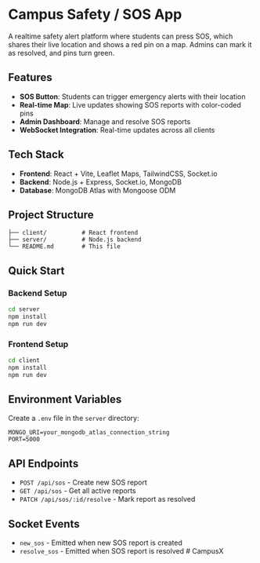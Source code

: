# Campus Safety / SOS App

A realtime safety alert platform where students can press SOS, which shares their live location and shows a red pin on a map. Admins can mark it as resolved, and pins turn green.

## Features

- **SOS Button**: Students can trigger emergency alerts with their location
- **Real-time Map**: Live updates showing SOS reports with color-coded pins
- **Admin Dashboard**: Manage and resolve SOS reports
- **WebSocket Integration**: Real-time updates across all clients

## Tech Stack

- **Frontend**: React + Vite, Leaflet Maps, TailwindCSS, Socket.io
- **Backend**: Node.js + Express, Socket.io, MongoDB
- **Database**: MongoDB Atlas with Mongoose ODM

## Project Structure

```
├── client/          # React frontend
├── server/          # Node.js backend
└── README.md        # This file
```

## Quick Start

### Backend Setup

```bash
cd server
npm install
npm run dev
```

### Frontend Setup

```bash
cd client
npm install
npm run dev
```

## Environment Variables

Create a `.env` file in the `server` directory:

```env
MONGO_URI=your_mongodb_atlas_connection_string
PORT=5000
```

## API Endpoints

- `POST /api/sos` - Create new SOS report
- `GET /api/sos` - Get all active reports
- `PATCH /api/sos/:id/resolve` - Mark report as resolved

## Socket Events

- `new_sos` - Emitted when new SOS report is created
- `resolve_sos` - Emitted when SOS report is resolved
#   C a m p u s X  
 